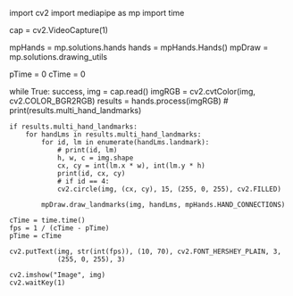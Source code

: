 import cv2
import mediapipe as mp
import time
 
cap = cv2.VideoCapture(1)
 
mpHands = mp.solutions.hands
hands = mpHands.Hands()
mpDraw = mp.solutions.drawing_utils
 
pTime = 0
cTime = 0
 
while True:
    success, img = cap.read()
    imgRGB = cv2.cvtColor(img, cv2.COLOR_BGR2RGB)
    results = hands.process(imgRGB)
    # print(results.multi_hand_landmarks)
 
    if results.multi_hand_landmarks:
        for handLms in results.multi_hand_landmarks:
            for id, lm in enumerate(handLms.landmark):
                # print(id, lm)
                h, w, c = img.shape
                cx, cy = int(lm.x * w), int(lm.y * h)
                print(id, cx, cy)
                # if id == 4:
                cv2.circle(img, (cx, cy), 15, (255, 0, 255), cv2.FILLED)
 
            mpDraw.draw_landmarks(img, handLms, mpHands.HAND_CONNECTIONS)
 
    cTime = time.time()
    fps = 1 / (cTime - pTime)
    pTime = cTime
 
    cv2.putText(img, str(int(fps)), (10, 70), cv2.FONT_HERSHEY_PLAIN, 3,
                (255, 0, 255), 3)
 
    cv2.imshow("Image", img)
    cv2.waitKey(1)

